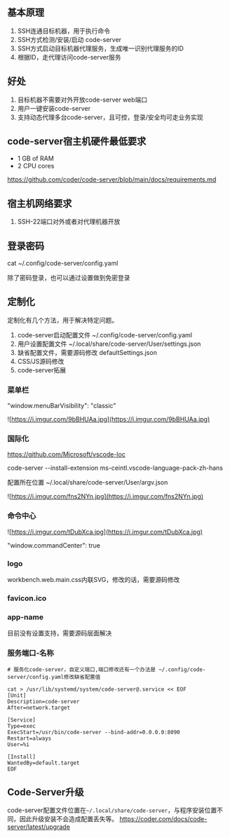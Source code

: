 ## 基本原理
1. SSH连通目标机器，用于执行命令
2. SSH方式检测/安装/启动 code-server
3. SSH方式启动目标机器代理服务，生成唯一识别代理服务的ID
4. 根据ID，走代理访问code-server服务

## 好处

1. 目标机器不需要对外开放code-server web端口
2. 用户一键安装code-server
3. 支持动态代理多台code-server，且可控，登录/安全均可走业务实现


## code-server宿主机硬件最低要求

- 1 GB of RAM
- 2 CPU cores

https://github.com/coder/code-server/blob/main/docs/requirements.md

## 宿主机网络要求

1. SSH-22端口对外或者对代理机器开放


## 登录密码

cat ~/.config/code-server/config.yaml

除了密码登录，也可以通过设置做到免密登录

## 定制化

定制化有几个方法，用于解决特定问题。

1. code-server启动配置文件
   ~/.config/code-server/config.yaml
2. 用户设置配置文件
   ~/.local/share/code-server/User/settings.json
3. 缺省配置文件，需要源码修改
   defaultSettings.json
4. CSS/JS源码修改
5. code-server拓展

### 菜单栏

"window.menuBarVisibility": "classic"

![https://i.imgur.com/9bBHUAa.jpg](https://i.imgur.com/9bBHUAa.jpg)


### 国际化
https://github.com/Microsoft/vscode-loc

code-server --install-extension ms-ceintl.vscode-language-pack-zh-hans

配置所在位置
~/.local/share/code-server/User/argv.json

![https://i.imgur.com/fns2NYn.jpg](https://i.imgur.com/fns2NYn.jpg)


### 命令中心

![https://i.imgur.com/tDubXca.jpg](https://i.imgur.com/tDubXca.jpg)

"window.commandCenter": true

### logo

workbench.web.main.css内联SVG，修改的话，需要源码修改

### favicon.ico



### app-name

目前没有设置支持，需要源码层面解决



### 服务端口-名称

```shell
# 服务化code-server，自定义端口,端口修改还有一个办法是 ~/.config/code-server/config.yaml修改缺省配置值

cat > /usr/lib/systemd/system/code-server@.service << EOF
[Unit]
Description=code-server
After=network.target

[Service]
Type=exec
ExecStart=/usr/bin/code-server --bind-addr=0.0.0.0:8090
Restart=always
User=%i

[Install]
WantedBy=default.target
EOF
``` 



## Code-Server升级

code-server配置文件位置在`~/.local/share/code-server`，与程序安装位置不同，因此升级安装不会造成配置丢失等。
https://coder.com/docs/code-server/latest/upgrade

